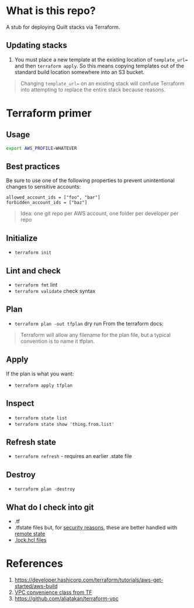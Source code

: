 # What is this repo?
A stub for deploying Quilt stacks via Terraform.

## Updating stacks
1. You must place a new template at the existing location of `template_url=` and
then `terraform apply`. So this means copying templates out of the standard build
location somewhere into an S3 bucket.

> Changing `template_url=` on an existing stack will confuse Terraform into
> attempting to replace the entire stack because reasons.

# Terraform primer

## Usage
```sh
export AWS_PROFILE=WHATEVER
```

## Best practices
Be sure to use one of the following properties to prevent
unintentional changes to sensitive accounts:
```
allowed_account_ids = ["foo", "bar"]
forbidden_account_ids = ["baz"]
```

> Idea: one git repo per AWS account, one folder per developer per repo

## Initialize
* `terraform init`

## Lint and check
* `terraform fmt` lint
* `terraform validate` check syntax

## Plan
* `terraform plan -out tfplan` dry run
From the terraform docs:
> Terraform will allow any filename for the plan file,
>but a typical convention is to name it tfplan.

## Apply
If the plan is what you want:
* `terraform apply tfplan`

## Inspect
* `terraform state list`
* `terraform state show 'thing.from.list'`

## Refresh state
* `terraform refresh` - requires an earlier .state file

## Destroy
* `terraform plan -destroy`

## What do I check into git
* .tf
* .tfstate files but,
for [security reasons](https://stackoverflow.com/questions/38486335/should-i-commit-tfstate-files-to-git),
these are better handled with
[remote state](https://developer.hashicorp.com/terraform/language/state/remote)
* [.lock.hcl files](https://stackoverflow.com/questions/67963719/should-terraform-lock-hcl-be-included-in-the-gitignore-file)

# References
1. https://developer.hashicorp.com/terraform/tutorials/aws-get-started/aws-build
1. [VPC convenience class from TF](https://registry.terraform.io/modules/terraform-aws-modules/vpc/aws/latest)
1. https://github.com/aliatakan/terraform-vpc 


